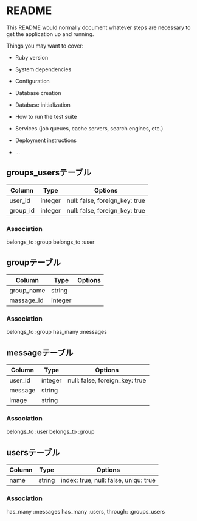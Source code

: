 # README

This README would normally document whatever steps are necessary to get the
application up and running.

Things you may want to cover:

* Ruby version

* System dependencies

* Configuration

* Database creation

* Database initialization

* How to run the test suite

* Services (job queues, cache servers, search engines, etc.)

* Deployment instructions

* ...

## groups_usersテーブル

|Column|Type|Options|
|------|----|-------|
|user_id|integer|null: false, foreign_key: true|
|group_id|integer|null: false, foreign_key: true|

### Association
belongs_to :group
belongs_to :user

## groupテーブル

|Column|Type|Options|
|------|----|-------|
|group_name|string|
|massage_id|integer|

### Association
belongs_to :group
has_many :messages

## messageテーブル
|Column|Type|Options|
|------|----|-------|
|user_id|integer|null: false, foreign_key: true|
|message|string|
|image|string|

### Association
belongs_to :user
belongs_to :group

## usersテーブル
|Column|Type|Options|
|------|----|-------|
|name|string|index: true, null: false, uniqu: true|

### Association
has_many :messages
has_many :users, through: :groups_users
